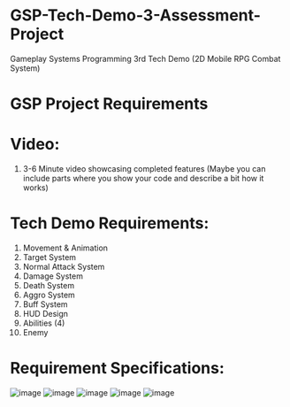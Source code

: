 # GSP-Tech-Demo-3-Assessment-Project
Gameplay Systems Programming 3rd Tech Demo (2D Mobile RPG Combat System)

# GSP Project Requirements

# Video:
1. 3-6 Minute video showcasing completed features (Maybe you can include parts where you show your code and describe a bit how it works)

# Tech Demo Requirements:
1. Movement & Animation
2. Target System
3. Normal Attack System
4. Damage System
5. Death System
6. Aggro System
7. Buff System
8. HUD Design
9. Abilities (4)
10. Enemy

# Requirement Specifications:
![image](https://github.com/TheMGLegends/GSP-Tech-Demo-3-Assessment-Project/assets/120389432/f6140077-90a5-4d3b-8f40-c6e5b07f909d)
![image](https://github.com/TheMGLegends/GSP-Tech-Demo-3-Assessment-Project/assets/120389432/64a3babb-3b0e-40c3-a9c7-de0db9e0bdfd)
![image](https://github.com/TheMGLegends/GSP-Tech-Demo-3-Assessment-Project/assets/120389432/73a07af6-fdd0-4a65-b9a9-e4787db0a580)
![image](https://github.com/TheMGLegends/GSP-Tech-Demo-3-Assessment-Project/assets/120389432/fd6ee4e8-ecff-4248-b310-0138261dd89b)
![image](https://github.com/TheMGLegends/GSP-Tech-Demo-3-Assessment-Project/assets/120389432/c1ab0dc5-2168-434e-bfd2-3fb402a9bb29)
